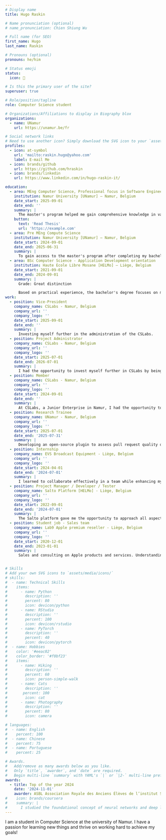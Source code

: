 ```yaml
---
# Display name
title: Hugo Raskin

# Name pronunciation (optional)
# name_pronunciation: Chien Shiung Wu

# Full name (for SEO)
first_name: Hugo
last_name: Raskin

# Pronouns (optional)
pronouns: he/him

# Status emoji
status:
  icon: 🚀

# Is this the primary user of the site?
superuser: true

# Role/position/tagline
role: Computer Science student

# Organizations/Affiliations to display in Biography blox
organizations:
  - name: UNamur
    url: https://unamur.be/fr

# Social network links
# Need to use another icon? Simply download the SVG icon to your `assets/media/icons/` folder.
profiles:
  - icon: at-symbol
    url: 'mailto:raskin.hugo@yahoo.com'
    label: E-mail Me
  - icon: brands/github
    url: https://github.com/hraskin
  - icon: brands/linkedin
    url: https://www.linkedin.com/in/hugo-raskin-it/

education:
  - area: MEng Computer Science, Professional focus in Software Engineering
    institution: Namur University [UNamur] – Namur, Belgium
    date_start: 2025-09-01
    date_end: ''
    summary: |
      The master's program helped me gain comprehensive knowledge in various areas of Software Engineering, with a focus on software design, development processes, machine learning, and project management.
    button:
      text: 'Read Thesis'
      url: 'https://example.com'
  - area: Pre MEng Compute Science
    institution: Namur University [UNamur] – Namur, Belgium
    date_start: 2024-09-01
    date_end: 2025-06-31
    summary: |
      To gain access to the master's program after completing my bachelor's degree, I had to undertake an additional year of study to deepen my knowledge in mathematics, analysis, and scientific research.
  - area: BSc Computer Science - Application Development orientation
    institution: Haute Ecole Libre Mosane [HELMo] – Liège, Belgium
    date_start: 2021-09-01
    date_end: 2024-09-01
    summary: |
      Grade: Great distinction

      Based on practical experience, the bachelor's degree focuses on multi-technology projects, software development (mobile, web, etc.), system administration, security, and interaction with businesses.
work:
  - position: Vice-President
    company_name: CSLabs - Namur, Belgium
    company_url: ''
    company_logo: ''
    date_start: 2025-09-01
    date_end: ''
    summary: |
      Investing myself further in the administration of the CSLabs.
  - position: Project Administrator
    company_name: CSLabs - Namur, Belgium
    company_url: ''
    company_logo: ''
    date_start: 2025-07-01
    date_end: 2026-07-01
    summary: |
      I had the opportunity to invest myself further in CSLabs by being elected Project Administrator. This role allowed me to develop project management skills, including team coordination, understanding client needs, project delivery, and client relations.
  - position: Member
    company_name: CSLabs - Namur, Belgium
    company_url: ''
    company_logo: ''
    date_start: 2024-09-01
    date_end: ''
    summary: |
      At CSLabs, a Junior Enterprise in Namur, I had the opportunity to work on professional IT projects, attend Hackathons, training sessions, and conferences, enhancing my knowledge and skills.
  - position: Research Trainee
    company_name: UNamur - Namur, Belgium
    company_url: ''
    company_logo: ''
    date_start: 2025-07-01
    date_end: '2025-07-31'
    summary: |
      Developing an open-source plugin to assess pull request quality during code reviews.
  - position: Internship
    company_name: EVS Broadcast Equipment - Liège, Belgium
    company_url: ''
    company_logo: ''
    date_start: 2024-04-01
    date_end: '2024-07-01'
    summary: |
      I learned to collaborate effectively in a team while enhancing my skills in web development, particularly in backend services, continuous integration, resource management, and more.
  - position: Project Manager / Developer / Tester
    company_name: Salto Platform [HELMo] - Liège, Belgium
    company_url: ''
    company_logo: ''
    date_start: 2022-09-01
    date_end: '2024-07-01'
    summary: |
      The Salto platform gave me the opportunity to approach all aspects of a project's lifecycle in an integrated manner, following an adapted methodology, and to develop an entrepreneurial mindset.
  - position: Student job - Sales team
    company_name: Lab9 Apple premium reseller - Liège, Belgium
    company_url: ''
    company_logo: ''
    date_start: 2020-12-01
    date_end: 2023-01-01
    summary: |
      Sales and consulting on Apple products and services. Understanding and meeting customer needs while providing the best possible advice on products with their unique features.


# Skills
# Add your own SVG icons to `assets/media/icons/`
# skills:
#  - name: Technical Skills
#    items:
#      - name: Python
#        description: ''
#        percent: 80
#        icon: devicon/python
#      - name: RStudio
#        description: ''
#        percent: 100
#        icon: devicon/rstudio
#      - name: PyTorch
#        description: ''
#        percent: 40
#        icon: devicon/pytorch
#  - name: Hobbies
#    color: '#eeac02'
#    color_border: '#f0bf23'
#    items:
#      - name: Hiking
#        description: ''
#        percent: 60
#        icon: person-simple-walk
#      - name: Cats
#        description: ''
#       percent: 100
#        icon: cat
#      - name: Photography
#        description: ''
#        percent: 80
#        icon: camera

# languages:
#  - name: English
#    percent: 100
#  - name: Chinese
#    percent: 75
#  - name: Portuguese
#    percent: 25

# Awards.
#   Add/remove as many awards below as you like.
#   Only `title`, `awarder`, and `date` are required.
#   Begin multi-line `summary` with YAML's `|` or `|2-` multi-line prefix and indent 2 spaces below.
awards:
  - title: Top of the year 2024
    date: '2024-11-01'
    awarder: ASBL Association Royale des Anciens Élèves de l’institut Sainte-Marie
#    icon: brands/coursera
#    summary: |
#      I studied the foundational concept of neural networks and deep learning. By the end, I was familiar with the significant technological trends driving the rise of deep learning; build, train, and apply fully connected deep neural networks; implement efficient (vectorized) neural networks; identify key parameters in a neural network’s architecture; and apply deep learning to your own applications.
---
```


I am a student in Computer Science at the university of Namur. I have a passion for learning new things and thrive on working hard to achieve my goals!
